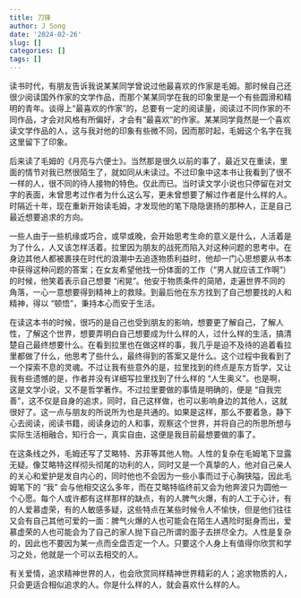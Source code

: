 ```yaml
---
title: 刀锋
author: J Song
date: '2024-02-26'
slug: []
categories: []
tags: []
---
```

读书时代，有朋友告诉我说某某同学曾说过他最喜欢的作家是毛姆。那时候自己还很少阅读国外作家的文学作品，而那个某某同学在我的印象里是一个有些圆滑和精明的青年。谈得上“最喜欢的作家”的，总要有一定的阅读量，阅读过不同作家的不同作品，才会对风格有所偏好，才会有“最喜欢”的作家。某某同学竟然是一个喜欢读文学作品的人，这与我对他的印象有些微不同，因而那时起，毛姆这个名字在我这里留下了印象。

后来读了毛姆的《月亮与六便士》。当然那是很久以前的事了，最近又在重读，里面的情节对我已然很陌生了，就如同从未读过。不过印象中这本书让我看到了很不一样的人，很不同的待人接物的特色。仅此而已。当时读文学小说也只停留在对文字的表面，未曾思考过作者为什么这么写，更未曾想要了解过作者是什么样的人。时隔近十年，现在重新开始读毛姆，才发现他的笔下隐隐褒扬的那种人，正是自己最近想要追求的方向。

一些人由于一些机缘或巧合，或早或晚，会开始思考生命的意义是什么，人活着是为了什么，人又该怎样活着。拉里因为朋友的战死而陷入对这种问题的思考中。在身边其他人都被裹挟在时代的浪潮中去追逐物质利益时，他却一门心思想要从书本中获得这种问题的答案；在女友希望他找一份体面的工作（“男人就应该工作啊”）的时候，他笑着表示自己想要 “闲晃”。他安于物质条件的简陋，走遍世界不同的角落，一心一意想要得到精神上的救赎。到最后他在东方找到了自己想要找的人和精神，得以 “顿悟”，秉持本心而安于生活。

在读这本书的时候，很巧的是自己也受到朋友的影响，想要更了解自己，了解人性，了解这个世界，想要弄明白自己想要成为什么样的人，过什么样的生活，搞清楚自己最终想要什么。在看到拉里也在做这样的事，我几乎是迫不及待的追着看拉里都做了什么，他思考了些什么，最终得到的答案又是什么。这个过程中我看到了一个探索不息的灵魂。不过让我有些意外的是，拉里找到的终点是东方哲学，又让我有些遗憾的是，作者并没有详细写拉里找到了什么样的 “人生奥义”。也是啊，这是文学小说，又不是哲学著作。不过拉里要做的事情是明确的，便是 “自我完善”，这不仅是自身的追求，同时，自己这样做，也可以影响身边的其他人，这就很好了。这一点与朋友的所说所为也是共通的。如果是这样，那么不要着急，静下心去阅读，阅读书籍，阅读身边的人和事，观察这个世界，并将自己的所思所想与实际生活相融合，知行合一，真实自由，这便是我目前最想要做的事了。

在这条线之外，毛姆还写了艾略特、苏菲等其他人物。人性的复杂在毛姆笔下显露无疑。像艾略特这样彻头彻尾的功利的人，同时又是一个真挚的人，他对自己亲人的关心和爱护是发自内心的，同时他也不会因为一些小事而过于心胸狭隘，因此毛姆笔下的 “我” 会与他相交这么多年，而在艾略特临终前又会为他奔波只为圆他一个心愿。每个人或许都有这样那样的缺点，有的人脾气火爆，有的人工于心计，有的人爱慕虚荣，有的人敏感多疑，这些特点在某些时候令人不愉快，但是他们往往又会有自己其他可爱的一面：脾气火爆的人也可能会在陌生人遇险时挺身而出，爱慕虚荣的人也可能会为了自己的家人抛下自己所谓的面子去拼尽全力。人性是复杂的，因此也不要因为某一点而全盘否定一个人。只要这个人身上有值得你欣赏和学习之处，他就是一个可以去相交的人。

有关爱情，追求精神世界的人，也会欣赏同样精神世界精彩的人；追求物质的人，只会更适合相似追求的人。你是什么样的人，就会喜欢什么样的人。
